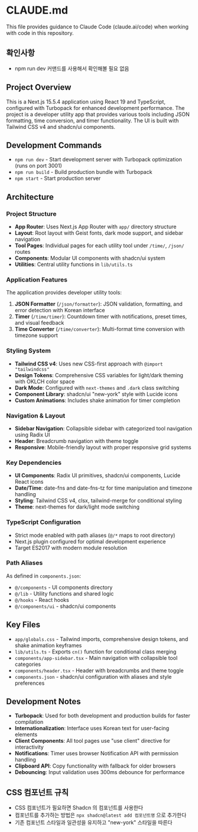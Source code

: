 # CLAUDE.md

This file provides guidance to Claude Code (claude.ai/code) when working with code in this repository.

## 확인사항

- npm run dev 커맨드를 사용해서 확인해볼 필요 없음

## Project Overview

This is a Next.js 15.5.4 application using React 19 and TypeScript, configured with Turbopack for enhanced development performance. The project is a developer utility app that provides various tools including JSON formatting, time conversion, and timer functionality. The UI is built with Tailwind CSS v4 and shadcn/ui components.

## Development Commands

- `npm run dev` - Start development server with Turbopack optimization (runs on port 3001)
- `npm run build` - Build production bundle with Turbopack
- `npm start` - Start production server

## Architecture

### Project Structure
- **App Router**: Uses Next.js App Router with `app/` directory structure
- **Layout**: Root layout with Geist fonts, dark mode support, and sidebar navigation
- **Tool Pages**: Individual pages for each utility tool under `/time/`, `/json/` routes
- **Components**: Modular UI components with shadcn/ui system
- **Utilities**: Central utility functions in `lib/utils.ts`

### Application Features
The application provides developer utility tools:
1. **JSON Formatter** (`/json/formatter`): JSON validation, formatting, and error detection with Korean interface
2. **Timer** (`/time/timer`): Countdown timer with notifications, preset times, and visual feedback
3. **Time Converter** (`/time/converter`): Multi-format time conversion with timezone support

### Styling System
- **Tailwind CSS v4**: Uses new CSS-first approach with `@import "tailwindcss"`
- **Design Tokens**: Comprehensive CSS variables for light/dark theming with OKLCH color space
- **Dark Mode**: Configured with `next-themes` and `.dark` class switching
- **Component Library**: shadcn/ui "new-york" style with Lucide icons
- **Custom Animations**: Includes shake animation for timer completion

### Navigation & Layout
- **Sidebar Navigation**: Collapsible sidebar with categorized tool navigation using Radix UI
- **Header**: Breadcrumb navigation with theme toggle
- **Responsive**: Mobile-friendly layout with proper responsive grid systems

### Key Dependencies
- **UI Components**: Radix UI primitives, shadcn/ui components, Lucide React icons
- **Date/Time**: date-fns and date-fns-tz for time manipulation and timezone handling
- **Styling**: Tailwind CSS v4, clsx, tailwind-merge for conditional styling
- **Theme**: next-themes for dark/light mode switching

### TypeScript Configuration
- Strict mode enabled with path aliases (`@/*` maps to root directory)
- Next.js plugin configured for optimal development experience
- Target ES2017 with modern module resolution

### Path Aliases
As defined in `components.json`:
- `@/components` - UI components directory
- `@/lib` - Utility functions and shared logic
- `@/hooks` - React hooks
- `@/components/ui` - shadcn/ui components

## Key Files

- `app/globals.css` - Tailwind imports, comprehensive design tokens, and shake animation keyframes
- `lib/utils.ts` - Exports `cn()` function for conditional class merging
- `components/app-sidebar.tsx` - Main navigation with collapsible tool categories
- `components/header.tsx` - Header with breadcrumbs and theme toggle
- `components.json` - shadcn/ui configuration with aliases and style preferences

## Development Notes

- **Turbopack**: Used for both development and production builds for faster compilation
- **Internationalization**: Interface uses Korean text for user-facing elements
- **Client Components**: All tool pages use "use client" directive for interactivity
- **Notifications**: Timer uses browser Notification API with permission handling
- **Clipboard API**: Copy functionality with fallback for older browsers
- **Debouncing**: Input validation uses 300ms debounce for performance

## CSS 컴포넌트 규칙

- CSS 컴포넌트가 필요하면 Shadcn 의 컴포넌트를 사용한다
- 컴포넌트를 추가하는 방법은 `npx shadcn@latest add 컴포넌트명` 으로 추가한다
- 기존 컴포넌트 스타일과 일관성을 유지하고 "new-york" 스타일을 따른다
